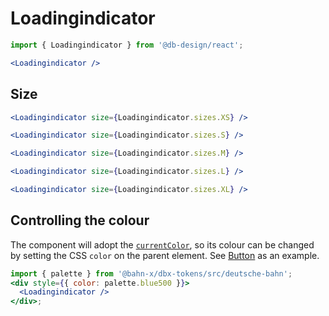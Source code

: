 # Loadingindicator

```js
import { Loadingindicator } from '@db-design/react';
```

```jsx
<Loadingindicator />
```

## Size

```jsx
<Loadingindicator size={Loadingindicator.sizes.XS} />
```

```jsx
<Loadingindicator size={Loadingindicator.sizes.S} />
```

```jsx
<Loadingindicator size={Loadingindicator.sizes.M} />
```

```jsx
<Loadingindicator size={Loadingindicator.sizes.L} />
```

```jsx
<Loadingindicator size={Loadingindicator.sizes.XL} />
```

## Controlling the colour

The component will adopt the [`currentColor`](https://developer.mozilla.org/en-US/docs/Web/CSS/color_value#currentColor_keyword), so its colour can be changed by setting the CSS `color` on the parent element. See [Button](button#loading) as an example.

```jsx
import { palette } from '@bahn-x/dbx-tokens/src/deutsche-bahn';
<div style={{ color: palette.blue500 }}>
  <Loadingindicator />
</div>;
```
